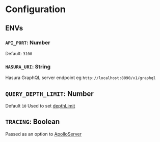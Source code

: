 # Configuration
## ENVs
### `API_PORT`: Number
Default: `3100`

### `HASURA_URI`: String
Hasura GraphQL server endpoint eg `http://localhost:8090/v1/graphql`

## `QUERY_DEPTH_LIMIT`: Number 
Default `10`
Used to set [depthLimit](https://github.com/stems/graphql-depth-limit)

## `TRACING`: Boolean
Passed as an option to [ApolloServer](https://www.apollographql.com/docs/apollo-server/api/apollo-server/)